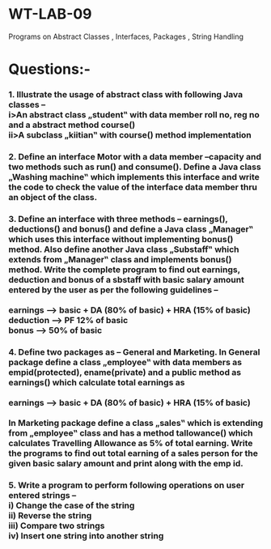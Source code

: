 # WT-LAB-09
Programs on Abstract Classes , Interfaces, Packages , String Handling
<h1>Questions:-</h1>
<h3>1. Illustrate the usage of abstract class with following Java classes – <br>
  i>An abstract class „student‟ with data member roll no, reg no and a abstract method course() <br>
  ii>A subclass „kiitian‟ with course() method implementation</h3>

<h3>2. Define an interface Motor with a data member –capacity and two methods such as run() and consume(). 
Define a Java class „Washing machine‟ which implements this interface and write the code to check the value of the interface data member thru an object of the class.</h3>

<h3>3. Define an interface with three methods – earnings(), deductions() and bonus() and define a Java class „Manager‟ which uses this interface without implementing bonus() method. Also define another Java class „Substaff‟ which extends from „Manager‟ class and implements bonus() method. 
Write the complete program to find out earnings, deduction and bonus of a sbstaff with basic salary amount entered by the user as per the following guidelines –
<br><br>
earnings --> basic + DA (80% of basic) + HRA (15% of basic)
<br>
deduction --> PF 12% of basic
<br>
bonus --> 50% of basic
</h3>

<h3>4. Define two packages as – General and Marketing. 
In General package define a class „employee‟ with data members as empid(protected), ename(private) and a public method as earnings() which calculate total earnings as
<br><br>
earnings --> basic + DA (80% of basic) + HRA (15% of basic)
<br><br>
In Marketing package define a class „sales‟ which is extending from „employee‟ class and has a method tallowance() which calculates Travelling Allowance as 5% of total earning.
Write the programs to find out total earning of a sales person for the given basic salary amount and print along with the emp id.
</h3>

<h3>5. Write a program to perform following operations on user entered strings –
<br>
  i) Change the case of the string
<br>
  ii) Reverse the string
<br>
  iii) Compare two strings
<br>
  iv) Insert one string into another string
</h3>

